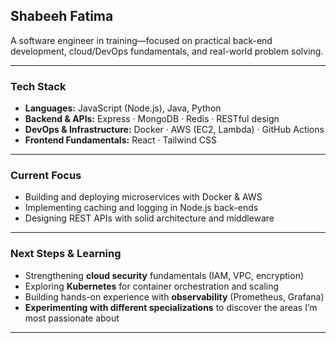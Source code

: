 ## Shabeeh Fatima

A software engineer in training—focused on practical back-end development, cloud/DevOps fundamentals, and real-world problem solving.

---

### Tech Stack

- **Languages:** JavaScript (Node.js), Java, Python  
- **Backend & APIs:** Express · MongoDB · Redis · RESTful design  
- **DevOps & Infrastructure:** Docker · AWS (EC2, Lambda) · GitHub Actions  
- **Frontend Fundamentals:** React · Tailwind CSS  

---

### Current Focus

- Building and deploying microservices with Docker & AWS  
- Implementing caching and logging in Node.js back-ends  
- Designing REST APIs with solid architecture and middleware  

---

### Next Steps & Learning

- Strengthening **cloud security** fundamentals (IAM, VPC, encryption)  
- Exploring **Kubernetes** for container orchestration and scaling  
- Building hands-on experience with **observability** (Prometheus, Grafana)
- **Experimenting with different specializations** to discover the areas I’m most passionate about  
---


